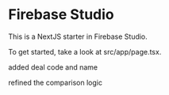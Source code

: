 # Firebase Studio

This is a NextJS starter in Firebase Studio.

To get started, take a look at src/app/page.tsx.

added deal code and name

refined the comparison logic
